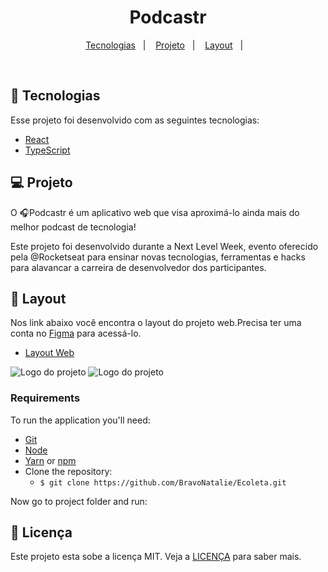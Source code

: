 <h1 align="center">
  Podcastr
</h1>

<p align="center">
  <a href="#-tecnologias">Tecnologias</a>&nbsp;&nbsp;&nbsp;|&nbsp;&nbsp;&nbsp;
  <a href="#-projeto">Projeto</a>&nbsp;&nbsp;&nbsp;|&nbsp;&nbsp;&nbsp;
  <a href="#-layout">Layout</a>&nbsp;&nbsp;&nbsp;|&nbsp;&nbsp;&nbsp;
</p>


<br>


## 🚀 Tecnologias

Esse projeto foi desenvolvido com as seguintes tecnologias:

- [React](https://reactjs.org)
- [TypeScript](https://www.typescriptlang.org/)

## 💻 Projeto

O 🎧Podcastr é um aplicativo web que visa aproximá-lo ainda mais do melhor podcast de tecnologia!

Este projeto foi desenvolvido durante a Next Level Week, evento oferecido pela @Rocketseat para ensinar novas tecnologias, 
ferramentas e hacks para alavancar a carreira de desenvolvedor dos participantes.



## 🔖 Layout

Nos link abaixo você encontra o layout do projeto web.Precisa ter uma conta no [Figma](http://figma.com/) para acessá-lo.

- [Layout Web](https://www.figma.com/file/l6A2jMcs3FKHlqEpdUlb3T/Podcastr?node-id=160%3A2761)

<img alt="Logo do projeto" src="./Layout/home_happy.png" />



<img alt="Logo do projeto" src="./Layout/escolha.png" />


### Requirements

To run the application you'll need:
* [Git](https://git-scm.com)
* [Node](https://nodejs.org/)
* [Yarn](https://yarnpkg.com/) or [npm](https://www.npmjs.com/)
* Clone the repository:
  * ```$ git clone https://github.com/BravoNatalie/Ecoleta.git ```


Now go to project folder and run:



## 📝 Licença

Este projeto esta sobe a licença MIT. Veja a [LICENÇA](https://opensource.org/licenses/MIT) para saber mais.


